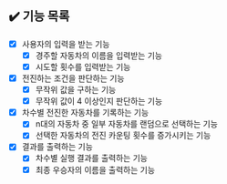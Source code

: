 ## ✔️ 기능 목록

- [X] 사용자의 입력을 받는 기능
    - [X] 경주할 자동차의 이름을 입력받는 기능
    - [X] 시도할 횟수를 입력받는 기능
- [X] 전진하는 조건을 판단하는 기능
    - [X] 무작위 값을 구하는 기능
    - [X] 무작위 값이 4 이상인지 판단하는 기능
- [X] 차수별 전진한 자동차를 기록하는 기능
    - [X] n대의 자동차 중 일부 자동차를 랜덤으로 선택하는 기능
    - [X] 선택한 자동차의 전진 카운팅 횟수를 증가시키는 기능
- [X] 결과를 출력하는 기능
    - [X] 차수별 실행 결과를 출력하는 기능
    - [X] 최종 우승자의 이름을 출력하는 기능
